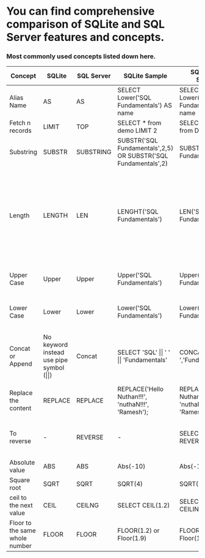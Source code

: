 # You can find comprehensive comparison of SQLite and SQL Server features and concepts.

### Most commonly used concepts listed down here.
| Concept  | SQLite | SQL Server | SQLite Sample | SQL Server Sample | Comments 
|---|---|---|---|---|---|
| Alias Name | AS | AS | SELECT Lower('SQL Fundamentals') AS name | SELECT Lower('SQL Fundamentals') AS name | Alais name for your column. |
| Fetch n records | LIMIT  | TOP | SELECT * from demo LIMIT 2 | SELECT TOP 2 * from Demo | Get top 2 records |
| Substring | SUBSTR | SUBSTRING | SUBSTR('SQL Fundamentals',2,5) OR SUBSTR('SQL Fundamentals',2) | SUBSTRING('SQL Fundamentals',2,5) | In SQLite, Length is an optional |
| Length | LENGTH | LEN | LENGHT('SQL Fundamentals') | LEN('SQL Fundamentals') | To get number of charecters in a specified string. In SQLite, considering including a space but not in SQL Server.|
| Upper Case | Upper | Upper | Upper('SQL Fundamentals') | Upper('SQL Fundamentals') | Convert the input string into upper case. |
| Lower Case | Lower | Lower | Lower('SQL Fundamentals') | Lower('SQL Fundamentals') | Convert the input string into lower case. |
| Concat or Append | No keyword instead use pipe symbol (\|\|) | Concat | SELECT 'SQL' \|\| ' ' \|\| 'Fundamentals' | CONCAT('SQL',' ','Fundamentals') | Appending or concating more than two words into a single word |
| Replace the content | REPLACE | REPLACE | REPLACE('Hello Nuthan!!!', 'nuthaN!!!', 'Ramesh'); | REPLACE('Hello Nuthan!!!', 'nuthaN!!!', 'Ramesh'); | Ignoring the case only in SQL SERVER. |
| To reverse | -  | REVERSE | - | SELECT REVERSE('Nani') | In SQLite, there is no funciton available for reverse |
| Absolute value |ABS | ABS | Abs(-10) | Abs(-10)| It vies 10 |
| Square root | SQRT  | SQRT | SQRT(4) | SQRT(4) | It gives 2 for 4 |
| ceil to the next value | CEIL  | CEILNG | SELECT CEIL(1.2) | SELECT CEILING(1.2) | It gives 2 |
| Floor to the same whole number | FLOOR  | FLOOR | FLOOR(1.2) or Floor(1.9)| FLOOR(1.2) or Floor(1.9) | It gives 1 |
